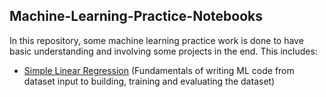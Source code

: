 ## Machine-Learning-Practice-Notebooks

In this repository, some machine learning practice work is done to have basic understanding and involving some projects in the end. This includes:

  * [Simple Linear Regression](https://github.com/worklifesg/Machine-Learning-Practice-Notebooks/blob/master/Machine_Learning_15Sept2020.ipynb) (Fundamentals of writing ML code from dataset input to building, training and evaluating the dataset)
